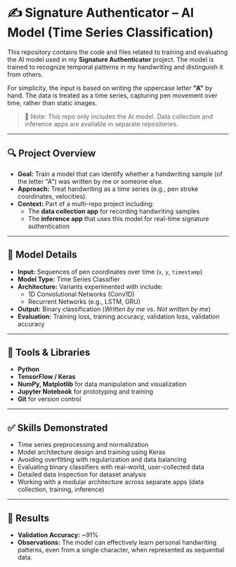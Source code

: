 # ✍️ Signature Authenticator – AI Model (Time Series Classification)

This repository contains the code and files related to training and evaluating the AI model used in my **Signature Authenticator** project. The model is trained to recognize temporal patterns in my handwriting and distinguish it from others.

For simplicity, the input is based on writing the uppercase letter **"A"** by hand. The data is treated as a time series, capturing pen movement over time, rather than static images.

> 📁 Note: This repo only includes the AI model. Data collection and inference apps are available in separate repositories.

---

## 🔍 Project Overview

- **Goal:** Train a model that can identify whether a handwriting sample (of the letter "A") was written by me or someone else.
- **Approach:** Treat handwriting as a time series (e.g., pen stroke coordinates, velocities).
- **Context:** Part of a multi-repo project including:
  - The **data collection app** for recording handwriting samples
  - The **inference app** that uses this model for real-time signature authentication

---

## 🧠 Model Details

- **Input:** Sequences of pen coordinates over time (`x`, `y`, `timestamp`)
- **Model Type:** Time Series Classifier
- **Architecture:** Variants experimented with include:
  - 1D Convolutional Networks (Conv1D)
  - Recurrent Networks (e.g., LSTM, GRU)
- **Output:** Binary classification (*Written by me* vs. *Not written by me*)
- **Evaluation:** Training loss, training accuracy, validation loss, validation accuracy

---

## 🔧 Tools & Libraries

- **Python**
- **TensorFlow / Keras**
- **NumPy, Matplotlib** for data manipulation and visualization
- **Jupyter Notebook** for prototyping and training
- **Git** for version control

---

## ✅ Skills Demonstrated

- Time series preprocessing and normalization  
- Model architecture design and training using Keras  
- Avoiding overfitting with regularization and data balancing  
- Evaluating binary classifiers with real-world, user-collected data
- Detailed data inspection for dataset analysis
- Working with a modular architecture across separate apps (data collection, training, inference)

---

## 🔬 Results

- **Validation Accuracy:** ~91%  
- **Observations:** The model can effectively learn personal handwriting patterns, even from a single character, when represented as sequential data.
